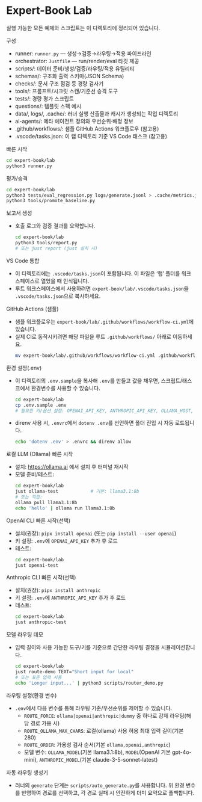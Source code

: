 # Expert-Book Lab

실행 가능한 모든 예제와 스크립트는 이 디렉토리에 정리되어 있습니다.

구성
- runner: `runner.py` — 생성→검증→라우팅→적용 파이프라인
- orchestrator: `Justfile` — run/render/eval 타깃 제공
- scripts/: 데이터 준비/생성/검증/라우팅/적용 유틸리티
- schemas/: 구조화 출력 스키마(JSON Schema)
- checks/: 문서 구조 점검 등 경량 검사기
- tools/: 프롬프트/시크릿 스캔/기준선 승격 도구
- tests/: 경량 평가 스크립트
- questions/: 템플릿 스펙 예시
- data/, logs/, .cache/: 러너 실행 산출물과 캐시가 생성되는 작업 디렉토리
- ai-agents/: 메타 에이전트 정의와 우선순위·배정 정보
- .github/workflows/: 샘플 GitHub Actions 워크플로우 (참고용)
- .vscode/tasks.json: 이 랩 디렉토리 기준 VS Code 태스크 (참고용)

빠른 시작
```bash
cd expert-book/lab
python3 runner.py
```

평가/승격
```bash
cd expert-book/lab
python3 tests/eval_regression.py logs/generate.jsonl > .cache/metrics.json
python3 tools/promote_baseline.py
```

보고서 생성
- 호출 로그와 검증 결과를 요약합니다.
  ```bash
  cd expert-book/lab
  python3 tools/report.py
  # 또는 just report (just 설치 시)
  ```

VS Code 통합
- 이 디렉토리에는 `.vscode/tasks.json`이 포함됩니다. 이 파일은 ‘랩’ 폴더를 워크스페이스로 열었을 때 인식됩니다.
- 루트 워크스페이스에서 사용하려면 `expert-book/lab/.vscode/tasks.json`을 `.vscode/tasks.json`으로 복사하세요.

GitHub Actions (샘플)
- 샘플 워크플로우는 `expert-book/lab/.github/workflows/workflow-ci.yml`에 있습니다.
- 실제 CI로 동작시키려면 해당 파일을 루트 `.github/workflows/` 아래로 이동하세요.
  ```bash
  mv expert-book/lab/.github/workflows/workflow-ci.yml .github/workflows/
  ```

환경 설정(.env)
- 이 디렉토리의 `.env.sample`을 복사해 `.env`를 만들고 값을 채우면, 스크립트/태스크에서 환경변수를 사용할 수 있습니다.
  ```bash
  cd expert-book/lab
  cp .env.sample .env
  # 필요한 키/옵션 설정: OPENAI_API_KEY, ANTHROPIC_API_KEY, OLLAMA_HOST, MODEL 등
  ```
- direnv 사용 시, `.envrc`에서 `dotenv .env`를 선언하면 폴더 진입 시 자동 로드됩니다.
  ```sh
  echo 'dotenv .env' > .envrc && direnv allow
  ```

로컬 LLM (Ollama) 빠른 시작
- 설치: https://ollama.ai 에서 설치 후 터미널 재시작
- 모델 준비/테스트:
  ```bash
  cd expert-book/lab
  just ollama-test            # 기본: llama3.1:8b
  # 또는 직접:
  ollama pull llama3.1:8b
  echo 'hello' | ollama run llama3.1:8b
  ```

OpenAI CLI 빠른 시작(선택)
- 설치(권장): `pipx install openai` (또는 `pip install --user openai`)
- 키 설정: `.env`에 `OPENAI_API_KEY` 추가 후 로드
- 테스트:
  ```bash
  cd expert-book/lab
  just openai-test
  ```

Anthropic CLI 빠른 시작(선택)
- 설치(권장): `pipx install anthropic`
- 키 설정: `.env`에 `ANTHROPIC_API_KEY` 추가 후 로드
- 테스트:
  ```bash
  cd expert-book/lab
  just anthropic-test
  ```

모델 라우팅 데모
- 입력 길이와 사용 가능한 도구/키를 기준으로 간단한 라우팅 결정을 시뮬레이션합니다.
  ```bash
  cd expert-book/lab
  just route-demo TEXT="Short input for local"
  # 또는 표준 입력 사용
  echo 'Longer input...' | python3 scripts/router_demo.py
  ```

라우팅 설정(환경 변수)
- `.env`에서 다음 변수를 통해 라우팅 기준/우선순위를 제어할 수 있습니다.
  - `ROUTE_FORCE`: `ollama|openai|anthropic|dummy` 중 하나로 강제 라우팅(해당 경로 가용 시)
  - `ROUTE_OLLAMA_MAX_CHARS`: 로컬(ollama) 사용 허용 최대 입력 길이(기본 280)
  - `ROUTE_ORDER`: 가용성 검사 순서(기본 `ollama,openai,anthropic`)
  - 모델 변수: `OLLAMA_MODEL`(기본 llama3.1:8b), `MODEL`(OpenAI 기본 gpt-4o-mini), `ANTHROPIC_MODEL`(기본 claude-3-5-sonnet-latest)

자동 라우팅 생성기
- 러너의 `generate` 단계는 `scripts/auto_generate.py`를 사용합니다. 위 환경 변수를 반영하여 경로를 선택하고, 각 경로 실패 시 안전하게 더미 요약으로 폴백합니다.
